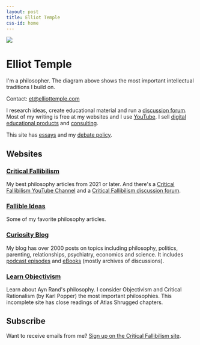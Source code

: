 ```yaml
---
layout: post
title: Elliot Temple
css-id: home
---
```


![](https://elliottemple.com/public/imgs/philosophy-tree.png)

# Elliot Temple

I'm a philosopher. The diagram above shows the most important intellectual traditions I build on.

Contact: [et@elliottemple.com][1]

I research ideas, create educational material and run a [discussion forum][2]. Most of my writing is free at my websites and I use [YouTube][5]. I sell [digital educational products][3] and [consulting][4].

This site has [essays](https://www.elliottemple.com/essays) and my [debate policy](https://www.elliottemple.com/debate-policy).

## Websites

### <a href="https://criticalfallibilism.com">Critical Fallibilism</a>

My best philosophy articles from 2021 or later. And there's a [Critical Fallibilism YouTube Channel](https://www.youtube.com/channel/UCboFQkqYkUW9Rdnvjbwyepg) and a [Critical Fallibilism discussion forum](https://discuss.criticalfallibilism.com).

### <a href="https://fallibleideas.com">Fallible Ideas</a>

Some of my favorite philosophy articles.

### <a href="https://curi.us">Curiosity Blog</a>

My blog has over 2000 posts on topics including philosophy, politics, parenting, relationships, psychiatry, economics and science. It includes [podcast episodes][6] and [eBooks][8] (mostly archives of discussions).

### <a href="https://www.learnobjectivism.com">Learn Objectivism</a>

Learn about Ayn Rand's philosophy. I consider Objectivism and Critical Rationalism (by Karl Popper) the most important philosophies. This incomplete site has close readings of Atlas Shrugged chapters.

## Subscribe

Want to receive emails from me? [Sign up on the Critical Fallibilism site](https://criticalfallibilism.com/#/portal/signup).


[1]:	mailto:et@elliottemple.com
[2]:	https://discuss.criticalfallibilism.com
[3]:	/store
[4]:	/consulting
[5]:	https://www.youtube.com/user/curi42/playlists
[6]:	https://curi.us/podcast/
[8]:	https://curi.us/ebooks
[9]:	https://fallibleideas.com/books